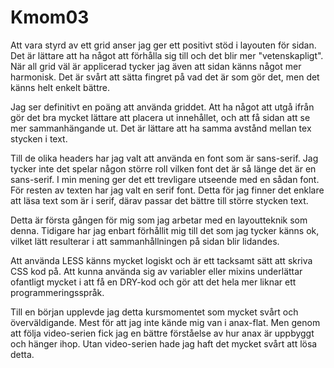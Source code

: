 Kmom03
===============================

Att vara styrd av ett grid anser jag ger ett positivt stöd i layouten för sidan.
Det är lättare att ha något att förhålla sig till och det blir mer "vetenskapligt".
När all grid väl är applicerad tycker jag även att sidan känns något mer harmonisk.
Det är svårt att sätta fingret på vad det är som gör det, men det känns helt enkelt
bättre.

Jag ser definitivt en poäng att använda griddet. Att ha något att utgå ifrån gör
det bra mycket lättare att placera ut innehållet, och att få sidan att se mer
sammanhängande ut. Det är lättare att ha samma avstånd mellan tex stycken i text.

Till de olika headers har jag valt att använda en font som är sans-serif. Jag tycker
inte det spelar någon större roll vilken font det är så länge det är en sans-serif.
I min mening ger det ett trevligare utseende med en sådan font. För resten av texten
har jag valt en serif font. Detta för jag finner det enklare att läsa text som är
i serif, därav passar det bättre till större stycken text.

Detta är första gången för mig som jag arbetar med en layoutteknik som denna.
Tidigare har jag enbart förhållit mig till det som jag tycker känns ok, vilket lätt
resulterar i att sammanhållningen på sidan blir lidandes.

Att använda LESS känns mycket logiskt och är ett tacksamt sätt att skriva CSS kod på.
Att kunna använda sig av variabler eller mixins underlättar ofantligt mycket i att
få en DRY-kod och gör att det hela mer liknar ett programmeringsspråk.

Till en början upplevde jag detta kursmomentet som mycket svårt och överväldigande.
Mest för att jag inte kände mig van i anax-flat. Men genom att följa video-serien
fick jag en bättre förståelse av hur anax är uppbyggt och hänger ihop. Utan video-serien
hade jag haft det mycket svårt att lösa detta. 
